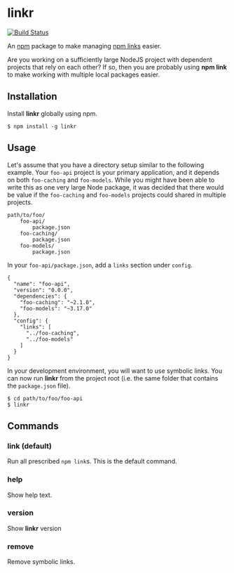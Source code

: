 # linkr

[![Build Status](https://travis-ci.org/jarrettmeyer/linkr.svg?branch=master)](https://travis-ci.org/jarrettmeyer/linkr)

An [npm](https://www.npmjs.com/) package to make managing [npm links](https://docs.npmjs.com/cli/link) easier.

Are you working on a sufficiently large NodeJS project with dependent projects that rely on each other? If so, then you
are probably using **npm link** to make working with multiple local packages easier.

## Installation

Install **linkr** globally using npm.

```
$ npm install -g linkr
```

## Usage

Let's assume that you have a directory setup similar to the following example. Your `foo-api` project is your primary
application, and it depends on both `foo-caching` and `foo-models`. While you might have been able to write this as one
very large Node package, it was decided that there would be value if the `foo-caching` and `foo-models` projects could 
shared in multiple projects.

```
path/to/foo/
    foo-api/
        package.json
    foo-caching/
        package.json
    foo-models/
        package.json
```

In your `foo-api/package.json`, add a `links` section under `config`.

```
{
  "name": "foo-api",
  "version": "0.0.0",
  "dependencies": {
    "foo-caching": "~2.1.0",
    "foo-models": "~3.17.0"
  },
  "config": {
    "links": [
      "../foo-caching",
      "../foo-models"
    ]
  }
}
```

In your development environment, you will want to use symbolic links. You can now run **linkr** from the project
root (i.e. the same folder that contains the `package.json` file).

```
$ cd path/to/foo/foo-api
$ linkr
```

## Commands

### link (default)

Run all prescribed `npm link`s. This is the default command.

### help

Show help text.

### version

Show **linkr** version

### remove

Remove symbolic links.
